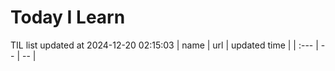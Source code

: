 # Today I Learn 
TIL list updated at 2024-12-20 02:15:03
| name | url | updated time |
| :--- | -- | -- |
